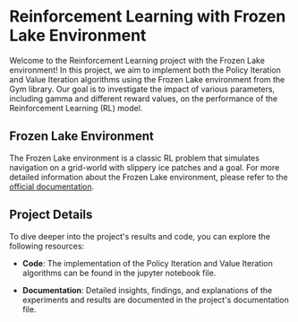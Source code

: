 # Reinforcement Learning with Frozen Lake Environment

Welcome to the Reinforcement Learning project with the Frozen Lake environment! In this project, we aim to implement both the Policy Iteration and Value Iteration algorithms using the Frozen Lake environment from the Gym library. Our goal is to investigate the impact of various parameters, including gamma and different reward values, on the performance of the Reinforcement Learning (RL) model.

## Frozen Lake Environment

The Frozen Lake environment is a classic RL problem that simulates navigation on a grid-world with slippery ice patches and a goal. For more detailed information about the Frozen Lake environment, please refer to the [official documentation](https://gymnasium.farama.org/environments/toy_text/frozen_lake/).

## Project Details

To dive deeper into the project's results and code, you can explore the following resources:

- **Code**: The implementation of the Policy Iteration and Value Iteration algorithms can be found in the jupyter 
  notebook file.

- **Documentation**: Detailed insights, findings, and explanations of the experiments and results are documented in the project's documentation file.


